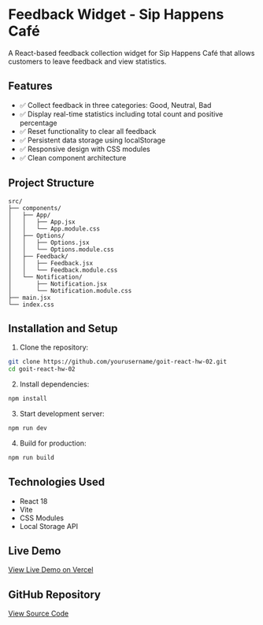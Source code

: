 # Feedback Widget - Sip Happens Café

A React-based feedback collection widget for Sip Happens Café that allows customers to leave feedback and view statistics.

## Features

- ✅ Collect feedback in three categories: Good, Neutral, Bad
- ✅ Display real-time statistics including total count and positive percentage
- ✅ Reset functionality to clear all feedback
- ✅ Persistent data storage using localStorage
- ✅ Responsive design with CSS modules
- ✅ Clean component architecture

## Project Structure

```
src/
├── components/
│   ├── App/
│   │   ├── App.jsx
│   │   └── App.module.css
│   ├── Options/
│   │   ├── Options.jsx
│   │   └── Options.module.css
│   ├── Feedback/
│   │   ├── Feedback.jsx
│   │   └── Feedback.module.css
│   └── Notification/
│       ├── Notification.jsx
│       └── Notification.module.css
├── main.jsx
└── index.css
```

## Installation and Setup

1. Clone the repository:
```bash
git clone https://github.com/yourusername/goit-react-hw-02.git
cd goit-react-hw-02
```

2. Install dependencies:
```bash
npm install
```

3. Start development server:
```bash
npm run dev
```

4. Build for production:
```bash
npm run build
```

## Technologies Used

- React 18
- Vite
- CSS Modules
- Local Storage API

## Live Demo

[View Live Demo on Vercel](https://your-project-name.vercel.app)

## GitHub Repository

[View Source Code](https://github.com/yourusername/goit-react-hw-02)